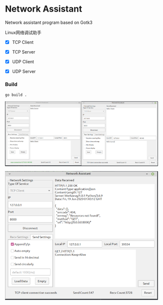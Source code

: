 # Network Assistant

Network assistant program based on Gotk3

Linux网络调试助手

- [x] TCP Client
- [x] TCP Server
- [x] UDP Client
- [x] UDP Server


### Build
```
go build .
```

![APP](./demo.png)

![APP](./demo2.png)
